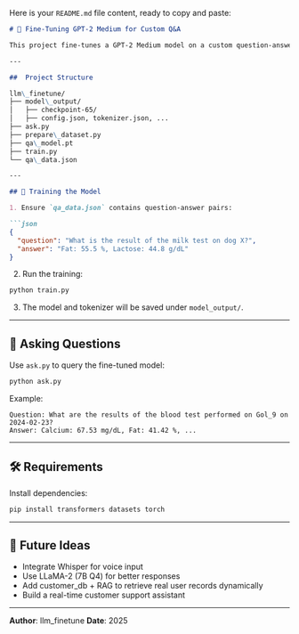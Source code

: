 Here is your `README.md` file content, ready to copy and paste:

```markdown
# 🧠 Fine-Tuning GPT-2 Medium for Custom Q&A

This project fine-tunes a GPT-2 Medium model on a custom question-answer dataset and allows interactive querying after training. It is built for experimentation and learning on a modest GPU setup (e.g., Tesla T4).

---

##  Project Structure

llm\_finetune/
├── model\_output/
│   ├── checkpoint-65/
│   ├── config.json, tokenizer.json, ...
├── ask.py
├── prepare\_dataset.py
├── qa\_model.pt
├── train.py
└── qa\_data.json

---

## 🚀 Training the Model

1. Ensure `qa_data.json` contains question-answer pairs:

```json
{
  "question": "What is the result of the milk test on dog X?",
  "answer": "Fat: 55.5 %, Lactose: 44.8 g/dL"
}
```

2. Run the training:

```bash
python train.py
```

3. The model and tokenizer will be saved under `model_output/`.

---

## 💬 Asking Questions

Use `ask.py` to query the fine-tuned model:

```bash
python ask.py
```

Example:

```
Question: What are the results of the blood test performed on Gol_9 on 2024-02-23?
Answer: Calcium: 67.53 mg/dL, Fat: 41.42 %, ...
```

---

## 🛠️ Requirements

Install dependencies:

```bash
pip install transformers datasets torch
```

---

## 🔮 Future Ideas

* Integrate Whisper for voice input
* Use LLaMA-2 (7B Q4) for better responses
* Add customer\_db + RAG to retrieve real user records dynamically
* Build a real-time customer support assistant

---

**Author**: llm\_finetune
**Date**: 2025

```
```
